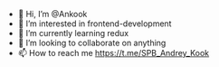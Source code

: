 - 👋 Hi, I’m @Ankook
- 👀 I’m interested in frontend-development
- 🌱 I’m currently learning redux
- 💞️ I’m looking to collaborate on anything
- 📫 How to reach me https://t.me/SPB_Andrey_Kook


